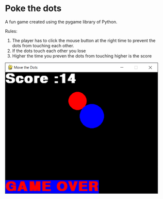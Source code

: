 # Poke the dots
A fun game created using the pygame library of Python. 

Rules: 
  1. The player has to click the mouse button at the right time to prevent the dots from touching each other. 
  2. If the dots touch each other you lose
  3. Higher the time you preven the dots from touching higher is the score

![Snapshot of the game](https://github.com/sanjana707/Poke_the_dots/blob/main/Snap.PNG)
